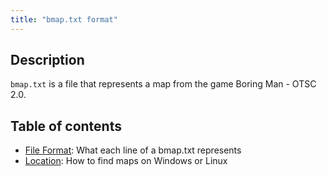 ```yaml
---
title: "bmap.txt format"
---
```


## Description

`bmap.txt` is a file that represents a map from the game Boring Man - OTSC 2.0.

## Table of contents

- [File Format](./file_format): What each line of a bmap.txt represents
- [Location](./location): How to find maps on Windows or Linux
